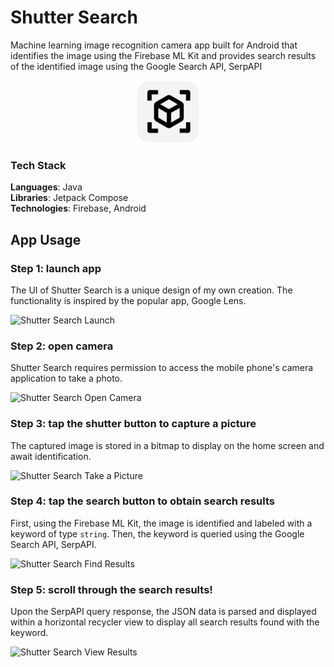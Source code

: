 # Shutter Search

Machine learning image recognition camera app built for Android that identifies the image using the Firebase ML Kit and provides search results of the identified image using the Google Search API, SerpAPI

<p align="center">
  <img src="/demo/icon.png" alt="shutter_search_icon" width="100" height="100"/>
</p>

### Tech Stack
**Languages**: Java </br>
**Libraries**: Jetpack Compose </br>
**Technologies**: Firebase, Android </br>

## App Usage 

### Step 1: launch app 
The UI of Shutter Search is a unique design of my own creation. The functionality is inspired by the popular app, Google Lens.

![Shutter Search Launch](/demo/1_launch.gif)

### Step 2: open camera 
Shutter Search requires permission to access the mobile phone's camera application to take a photo.

![Shutter Search Open Camera](/demo/2_camera.gif)

### Step 3: tap the shutter button to capture a picture   
The captured image is stored in a bitmap to display on the home screen and await identification. 

![Shutter Search Take a Picture](/demo/3_shutter.gif)

### Step 4: tap the search button to obtain search results    
First, using the Firebase ML Kit, the image is identified and labeled with a keyword of type `string`. Then, the keyword is queried using the Google Search API, SerpAPI. 

![Shutter Search Find Results](/demo/4_search.gif)

### Step 5: scroll through the search results!
Upon the SerpAPI query response, the JSON data is parsed and displayed within a horizontal recycler view to display all search results found with the keyword. 

![Shutter Search View Results](/demo/5_scroll.gif)
